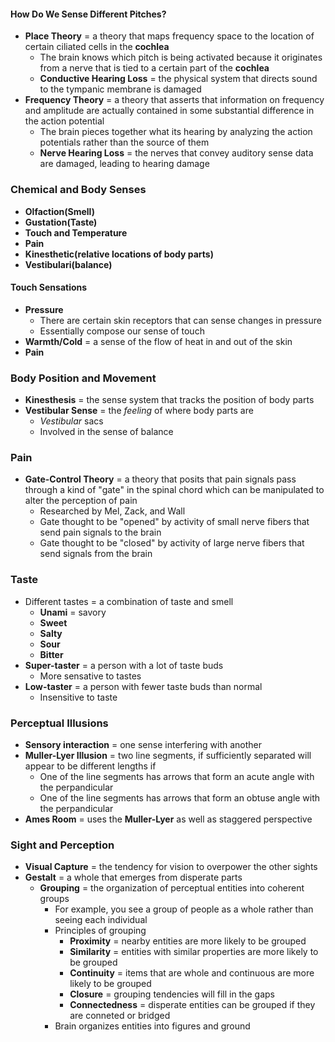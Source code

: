#### How Do We Sense Different Pitches?
- **Place Theory** = a theory that maps frequency space to the location of certain ciliated cells in the **cochlea**
    * The brain knows which pitch is being activated because it originates from a nerve that is tied to a certain part of the **cochlea**
    * **Conductive Hearing Loss** = the physical system that directs sound to the tympanic membrane is damaged
- **Frequency Theory** = a theory that asserts that information on frequency and amplitude are actually contained in some substantial difference in the action potential
    * The brain pieces together what its hearing by analyzing the action potentials rather than the source of them
    * **Nerve Hearing Loss** = the nerves that convey auditory sense data are damaged, leading to hearing damage

### Chemical and Body Senses
- **Olfaction(Smell)**
- **Gustation(Taste)**
- **Touch and Temperature**
- **Pain**
- **Kinesthetic(relative locations of body parts)**
- **Vestibulari(balance)**

#### Touch Sensations
- **Pressure**
    * There are certain skin receptors that can sense changes in pressure
    * Essentially compose our sense of touch
- **Warmth/Cold** = a sense of the flow of heat in and out of the skin
- **Pain**

### Body Position and Movement
- **Kinesthesis** = the sense system that tracks the position of body parts
- **Vestibular Sense** = the *feeling* of where body parts are
    * *Vestibular* sacs
    * Involved in the sense of balance

### Pain
- **Gate-Control Theory** = a theory that posits that pain signals pass through a kind of "gate" in the spinal chord which can be manipulated to alter the perception of pain
    * Researched by Mel, Zack, and Wall
    * Gate thought to be "opened" by activity of small nerve fibers that send pain signals to the brain
    * Gate thought to be "closed" by activity of large nerve fibers that send signals from the brain

### Taste
- Different tastes = a combination of taste and smell
    * **Unami** = savory
    * **Sweet**
    * **Salty**
    * **Sour**
    * **Bitter**
- **Super-taster** = a person with a lot of taste buds
    * More sensative to tastes
- **Low-taster** = a person with fewer taste buds than normal
    * Insensitive to taste

### Perceptual Illusions
- **Sensory interaction** = one sense interfering with another
- **Muller-Lyer Illusion** = two line segments, if sufficiently separated will appear to be different lengths if
    * One of the line segments has arrows that form an acute angle with the perpandicular
    * One of the line segments has arrows that form an obtuse angle with the perpandicular
- **Ames Room** = uses the **Muller-Lyer** as well as staggered perspective

### Sight and Perception
- **Visual Capture** = the tendency for vision to overpower the other sights
- **Gestalt** = a whole that emerges from disperate parts
    * **Grouping** = the organization of perceptual entities into coherent groups
        + For example, you see a group of people as a whole rather than seeing each individual
        + Principles of grouping
            - **Proximity** = nearby entities are more likely to be grouped
            - **Similarity** = entities with similar properties are more likely to be grouped
            - **Continuity** = items that are whole and continuous are more likely to be grouped
            - **Closure** = grouping tendencies will fill in the gaps
            - **Connectedness** = disperate entities can be grouped if they are conneted or bridged
        + Brain organizes entities into figures and ground
